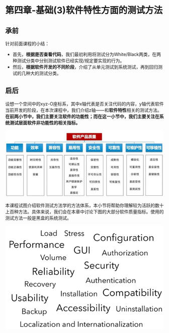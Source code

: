 # 第四章-基础\(3\)软件特性方面的测试方法

## 承前

针对前面课程的小结：

* 首先，**根据是否查看代码**，我们最初利用将测试分为White/Black两类，在两种测试分类中分别测试软件已经实现/规定要实现的行为。
* 然后，**根据软件开发的不同阶段**，介绍了从单元测试到系统测试，再到回归测试的几种大的测试分类。

## 启后

设想一个空间中的xyz-O座标系，其中x轴代表是否关注代码的内容，y轴代表软件当前开发的阶段，在本次课程中，我们介绍z轴——和**软件特性**相关的测试方法。**在前两小节中，我们主要关注软件的功能性；而在这一小节中，我们主要关注在系统测试层面软件非功能性的相关指标。**

![](../.gitbook/assets/image-20201104204950712.png)

本课程试图介绍软件测试方法学的方法体系，本小节将帮助你理解较为活跃的数十上百种方法。具体来说，我们会在本章中讨论下图的大部分软件质量指标。使用的测试方法一般是黑盒的系统测试。

![](../.gitbook/assets/image-20201104205032081.png)

